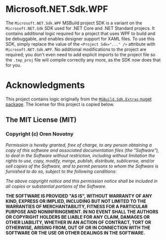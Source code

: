 # Microsoft.NET.Sdk.WPF
The `Microsoft.NET.Sdk.WPF` MSBuild project SDK is a variant on the `Microsoft.NET.Sdk` SDK used for .NET Core and .NET Standard projecs. It contains additional logic required for a project that uses WPF to build and be debuggable, and enables designer support for XAML files. To use this SDK, simply replace the value of the `<Project Sdk="..." />` attribute with `Microsoft.NET.Sdk.WPF`. No additional modifications to the project are required; you don't even need to add explicit imports to the project file so the `.tmp_proj` file will compile correctly any more, as the SDK now does that for you.

# Acknowledgments

This project contains logic originally from the [`MSBuild.Sdk.Extras` nuget package](https://github.com/onovotny/MSBuildSdkExtras). The license for this project is copied below.

## The MIT License (__MIT__)

### Copyright (c) Oren Novotny

_Permission is hereby granted, free of charge, to any person obtaining a copy
of this software and associated documentation files (the "Software"), to deal
in the Software without restriction, including without limitation the rights
to use, copy, modify, merge, publish, distribute, sublicense, and/or sell
copies of the Software, and to permit persons to whom the Software is
furnished to do so, subject to the following conditions:_

_The above copyright notice and this permission notice shall be included in all
copies or substantial portions of the Software._

__THE SOFTWARE IS PROVIDED "AS IS", WITHOUT WARRANTY OF ANY KIND, EXPRESS OR
IMPLIED, INCLUDING BUT NOT LIMITED TO THE WARRANTIES OF MERCHANTABILITY,
FITNESS FOR A PARTICULAR PURPOSE AND NONINFRINGEMENT. IN NO EVENT SHALL THE
AUTHORS OR COPYRIGHT HOLDERS BE LIABLE FOR ANY CLAIM, DAMAGES OR OTHER
LIABILITY, WHETHER IN AN ACTION OF CONTRACT, TORT OR OTHERWISE, ARISING FROM,
OUT OF OR IN CONNECTION WITH THE SOFTWARE OR THE USE OR OTHER DEALINGS IN THE
SOFTWARE.__
